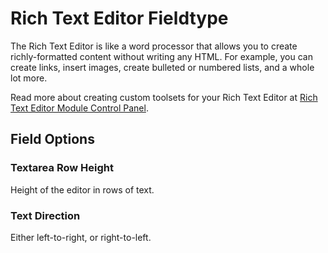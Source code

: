 <!--
    This source file is part of the open source project
    ExpressionEngine User Guide (https://github.com/ExpressionEngine/ExpressionEngine-User-Guide)

    @link      https://expressionengine.com/
    @copyright Copyright (c) 2003-2020, Packet Tide, LLC (https://packettide.com)
    @license   https://expressionengine.com/license Licensed under Apache License, Version 2.0
-->

# Rich Text Editor Fieldtype

The Rich Text Editor is like a word processor that allows you to create richly-formatted content without writing any HTML. For example, you can create links, insert images, create bulleted or numbered lists, and a whole lot more.

Read more about creating custom toolsets for your Rich Text Editor at [Rich Text Editor Module Control Panel](/add-ons/rte.md#control-panel).

## Field Options

### Textarea Row Height

Height of the editor in rows of text.

### Text Direction

Either left-to-right, or right-to-left.

